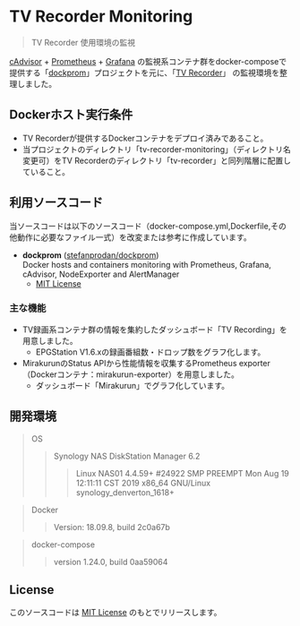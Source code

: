 # TV Recorder Monitoring

> TV Recorder 使用環境の監視  
  
[cAdvisor](https://github.com/google/cadvisor) + [Prometheus](https://github.com/prometheus/prometheus) + [Grafana](https://grafana.com/) の監視系コンテナ群をdocker-composeで提供する「[dockprom](https://github.com/stefanprodan/dockprom)」プロジェクトを元に、「[TV Recorder](https://github.com/collelog/tv-recorder)」 の監視環境を整理しました。


## Dockerホスト実行条件
- TV Recorderが提供するDockerコンテナをデプロイ済みであること。
- 当プロジェクトのディレクトリ「tv-recorder-monitoring」（ディレクトリ名変更可）をTV Recorderのディレクトリ「tv-recorder」と同列階層に配置していること。

## 利用ソースコード
当ソースコードは以下のソースコード（docker-compose.yml,Dockerfile,その他動作に必要なファイル一式）を改変または参考に作成しています。

- **dockprom** ([stefanprodan/dockprom](https://github.com/stefanprodan/dockprom))  
Docker hosts and containers monitoring with Prometheus, Grafana, cAdvisor, NodeExporter and AlertManager
  - [MIT License](https://github.com/stefanprodan/dockprom/blob/master/LICENSE)


### 主な機能
- TV録画系コンテナ群の情報を集約したダッシュボード「TV Recording」を用意しました。
  - EPGStation V1.6.xの録画番組数・ドロップ数をグラフ化します。
- MirakurunのStatus APIから性能情報を収集するPrometheus exporter（Dockerコンテナ：mirakurun-exporter）を用意しました。
  - ダッシュボード「Mirakurun」でグラフ化しています。

## 開発環境
> OS
>>Synology NAS DiskStation Manager 6.2
>>>Linux NAS01 4.4.59+ #24922 SMP PREEMPT Mon Aug 19 12:11:11 CST 2019 x86_64 GNU/Linux synology_denverton_1618+

>Docker
>> Version: 18.09.8, build 2c0a67b

>docker-compose
>> version 1.24.0, build 0aa59064


## License
このソースコードは [MIT License](https://github.com/collelog/tv-recorder-monitoring/blob/master/LICENSE) のもとでリリースします。
